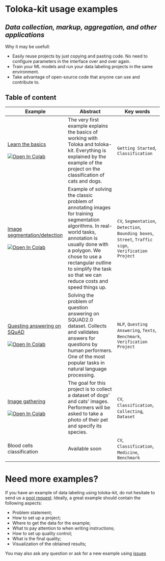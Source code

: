 # Toloka-kit usage examples
## _Data collection, markup, aggregation, and other applications_ 

Why it may be usefull:
- Easily reuse projects by just copying and pasting code. No need to configure parameters in the interface over and over again.   
- Train your ML models and run your data labeling projects in the same environment. 
- Take advantage of open-source code that anyone can use and contribute to. 

## Table of content

| Example | Abstract | Key words |
| ------ | ------ | ------ |
| [Learn the basics](https://github.com/Toloka/toloka-kit/blob/main/examples/0.getting_started/0.learn_the_basics/learn_the_basics.ipynb) <br/><br/> [![Open In Colab](https://colab.research.google.com/assets/colab-badge.svg)](https://colab.research.google.com/github/Toloka/toloka-kit/blob/main/examples/0.getting_started/0.learn_the_basics/learn_the_basics.ipynb) | The very first example explains the basics of working with Toloka and toloka-kit. Everything is explained by the example of the project on the classification of cats and dogs. |```Getting Started```,  ```Classification```|
| [Image segmentation/detection](https://github.com/Toloka/toloka-kit/tree/main/examples/image_segmentation) <br/><br/> [![Open In Colab](https://colab.research.google.com/assets/colab-badge.svg)](https://colab.research.google.com/github/Toloka/toloka-kit/blob/main/examples/image_segmentation/image_segmentation.ipynb) | Example of solving the classic problem of annotating images for training segmentation algorithms. In real-world tasks, annotation is usually done with a polygon. We chose to use a rectangular outline to simplify the task so that we can reduce costs and speed things up. |```CV```, ```Segmentation```,  ```Detection```, ```Bounding boxes```, ```Street```, ```Traffic sign```, ```Verification Project```|
| [Questing answering on SQuAD](https://github.com/Toloka/toloka-kit/tree/main/examples/SQUAD2.0) <br/><br/> [![Open In Colab](https://colab.research.google.com/assets/colab-badge.svg)](https://colab.research.google.com/github/Toloka/toloka-kit/blob/main/examples/SQUAD2.0/SQUAD2.0_processing.ipynb) | Solving the problem of question answering on SQUAD2.0 dataset. Collects and validates answers for questions by human performers. One of the most popular tasks in natural language processing. | ```NLP```, ```Questing Answering```, ```Texts```, ```Benchmark```, ```Verification Project```|
| [Image gathering](https://github.com/Toloka/toloka-kit/tree/main/examples/image_gathering) <br/><br/> [![Open In Colab](https://colab.research.google.com/assets/colab-badge.svg)](https://colab.research.google.com/github/Toloka/toloka-kit/blob/main/examples/image_gathering/image_gathering.ipynb) | The goal for this project is to collect a dataset  of dogs' and cats' images. Performers will be asked to take a photo of their pet and specify its species. |```CV```,  ```Classification```, ```Collecting```, ```Dataset```|
| Blood cells classification | Available soon | ```CV```,  ```Classification```, ```Medicine```, ```Benchmark```|

# Need more examples?
If you have an example of data labeling using toloka-kit, do not hesitate to send us a [pool request](https://github.com/Toloka/toloka-kit/pulls). Ideally, a great example should contain the following aspects:
- Problem statement;
- How to set up a project;
- Where to get the data for the example;
- What to pay attention to when writing instructions;
- How to set up quality control;
- What is the final quality;
- Visualization of the obtained results;

You may also ask any question or ask for a new example using [issues](https://github.com/Toloka/toloka-kit/issues)
